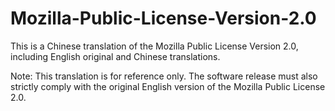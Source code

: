 # Mozilla-Public-License-Version-2.0
This is a Chinese translation of the Mozilla Public License Version 2.0, including English original and Chinese translations.

Note:
This translation is for reference only. The software release must also strictly comply with the original English version of the Mozilla Public License 2.0.
